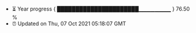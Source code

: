 - ⏳ Year progress { ██████████████████████▁▁▁▁▁▁▁▁ } 76.50 %
- ⏰ Updated on Thu, 07 Oct 2021 05:18:07 GMT

